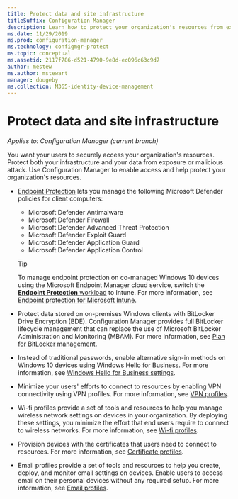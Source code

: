 ```yaml
---
title: Protect data and site infrastructure
titleSuffix: Configuration Manager
description: Learn how to protect your organization's resources from exposure or malicious attack with Configuration Manager.
ms.date: 11/29/2019
ms.prod: configuration-manager
ms.technology: configmgr-protect
ms.topic: conceptual
ms.assetid: 2117f786-d521-4790-9e8d-ec096c63c9d7
author: mestew
ms.author: mstewart
manager: dougeby
ms.collection: M365-identity-device-management
---
```


# Protect data and site infrastructure

*Applies to: Configuration Manager (current branch)*

You want your users to securely access your organization's resources. Protect both your infrastructure and your data from exposure or malicious attack. Use Configuration Manager to enable access and help protect your organization's resources.  

- [Endpoint Protection](/configmgr/protect/deploy-use/endpoint-protection) lets you manage the following Microsoft Defender policies for client computers:

  - Microsoft Defender Antimalware
  - Microsoft Defender Firewall
  - Microsoft Defender Advanced Threat Protection
  - Microsoft Defender Exploit Guard
  - Microsoft Defender Application Guard
  - Microsoft Defender Application Control

  > [!TIP]
  > To manage endpoint protection on co-managed Windows 10 devices using the Microsoft Endpoint Manager cloud service, switch the [**Endpoint Protection** workload](/configmgr/comanage/workloads#endpoint-protection) to Intune. For more information, see [Endpoint protection for Microsoft Intune](https://docs.microsoft.com/intune/endpoint-protection-windows-10).

- Protect data stored on on-premises Windows clients with BitLocker Drive Encryption (BDE). Configuration Manager provides full BitLocker lifecycle management that can replace the use of Microsoft BitLocker Administration and Monitoring (MBAM). For more information, see [Plan for BitLocker management](/configmgr/protect/plan-design/bitlocker-management).

- Instead of traditional passwords, enable alternative sign-in methods on Windows 10 devices using Windows Hello for Business. For more information, see [Windows Hello for Business settings](/configmgr/protect/deploy-use/windows-hello-for-business-settings).

- Minimize your users' efforts to connect to resources by enabling VPN connectivity using VPN profiles. For more information, see [VPN profiles](/configmgr/protect/deploy-use/vpn-profiles).  

- Wi-fi profiles provide a set of tools and resources to help you manage wireless network settings on devices in your organization. By deploying these settings, you minimize the effort that end users require to connect to wireless networks. For more information, see [Wi-fi profiles](/configmgr/protect/deploy-use/create-wifi-profiles).  

- Provision devices with the certificates that users need to connect to resources. For more information, see [Certificate profiles](/configmgr/protect/deploy-use/introduction-to-certificate-profiles).  

- Email profiles provide a set of tools and resources to help you create, deploy, and monitor email settings on devices. Enable users to access email on their personal devices without any required setup. For more information, see [Email profiles](/configmgr/protect/deploy-use/introduction-to-email-profiles).  
